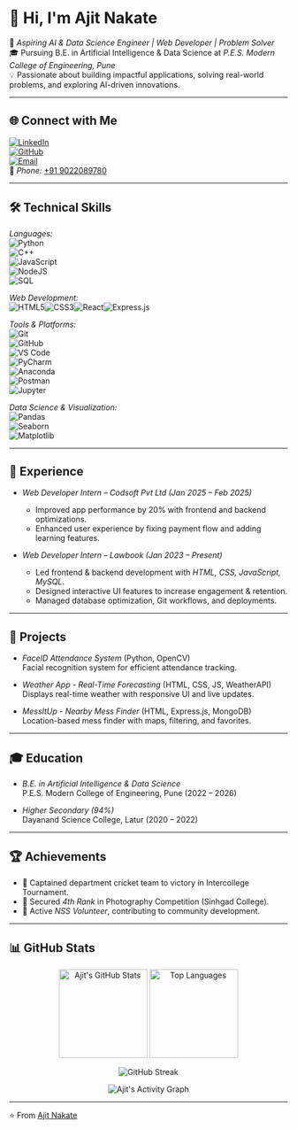 # 👋 Hi, I'm Ajit Nakate  

🚀 *Aspiring AI & Data Science Engineer | Web Developer | Problem Solver*  
🎓 Pursuing B.E. in Artificial Intelligence & Data Science at *P.E.S. Modern College of Engineering, Pune*  
💡 Passionate about building impactful applications, solving real-world problems, and exploring AI-driven innovations.  

---

## 🌐 Connect with Me  
[![LinkedIn](https://img.shields.io/badge/LinkedIn-0A66C2?logo=linkedin&logoColor=white)](http://www.linkedin.com/in/ajit-nakate-6156652a6)  
[![GitHub](https://img.shields.io/badge/GitHub-171515?logo=github&logoColor=white)](https://github.com/aj2k4)  
[![Email](https://img.shields.io/badge/Gmail-D14836?logo=gmail&logoColor=white)](mailto:ajitnakate3@gmail.com)  
📱 *Phone:* [+91 9022089780](tel:+919022089780)  

---

## 🛠 Technical Skills  

*Languages:*  
![Python](https://img.shields.io/badge/Python-3776AB?logo=python&logoColor=white)  
![C++](https://img.shields.io/badge/C++-00599C?logo=cplusplus&logoColor=white)  
![JavaScript](https://img.shields.io/badge/JavaScript-F7DF1E?logo=javascript&logoColor=black)  
![NodeJS](https://img.shields.io/badge/Node.js-339933?logo=node.js&logoColor=white)  
![SQL](https://img.shields.io/badge/SQL-336791?logo=postgresql&logoColor=white)  

*Web Development:*  
![HTML5](https://img.shields.io/badge/HTML5-E34F26?logo=html5&logoColor=white)![CSS3](https://img.shields.io/badge/CSS3-1572B6?logo=css3&logoColor=white)![React](https://img.shields.io/badge/React-61DAFB?logo=react&logoColor=black)![Express.js](https://img.shields.io/badge/Express.js-000000?logo=express&logoColor=white) 
 
 
 

*Tools & Platforms:*  
![Git](https://img.shields.io/badge/Git-F05032?logo=git&logoColor=white)  
![GitHub](https://img.shields.io/badge/GitHub-171515?logo=github&logoColor=white)  
![VS Code](https://img.shields.io/badge/VS_Code-007ACC?logo=visualstudiocode&logoColor=white)  
![PyCharm](https://img.shields.io/badge/PyCharm-21D789?logo=pycharm&logoColor=black)  
![Anaconda](https://img.shields.io/badge/Anaconda-44A833?logo=anaconda&logoColor=white)  
![Postman](https://img.shields.io/badge/Postman-FF6C37?logo=postman&logoColor=white)  
![Jupyter](https://img.shields.io/badge/Jupyter-F37626?logo=jupyter&logoColor=white)  

*Data Science & Visualization:*  
![Pandas](https://img.shields.io/badge/Pandas-150458?logo=pandas&logoColor=white)  
![Seaborn](https://img.shields.io/badge/Seaborn-3776AB?logoColor=white)  
![Matplotlib](https://img.shields.io/badge/Matplotlib-0C55A5?logoColor=white)  

---

## 💼 Experience  

- *Web Developer Intern – Codsoft Pvt Ltd (Jan 2025 – Feb 2025)*  
  - Improved app performance by 20% with frontend and backend optimizations.  
  - Enhanced user experience by fixing payment flow and adding learning features.  

- *Web Developer Intern – Lawbook (Jan 2023 – Present)*  
  - Led frontend & backend development with *HTML, CSS, JavaScript, MySQL*.  
  - Designed interactive UI features to increase engagement & retention.  
  - Managed database optimization, Git workflows, and deployments.  

---

## 🚀 Projects  

- *FaceID Attendance System* (Python, OpenCV)  
  Facial recognition system for efficient attendance tracking.  

- *Weather App - Real-Time Forecasting* (HTML, CSS, JS, WeatherAPI)  
  Displays real-time weather with responsive UI and live updates.  

- *MessItUp - Nearby Mess Finder* (HTML, Express.js, MongoDB)  
  Location-based mess finder with maps, filtering, and favorites.  

---

## 🎓 Education  

- *B.E. in Artificial Intelligence & Data Science*  
  P.E.S. Modern College of Engineering, Pune (2022 – 2026)  

- *Higher Secondary (94%)*  
  Dayanand Science College, Latur (2020 – 2022)  

---

## 🏆 Achievements  

- 🏏 Captained department cricket team to victory in Intercollege Tournament.  
- 📸 Secured *4th Rank* in Photography Competition (Sinhgad College).  
- 🤝 Active *NSS Volunteer*, contributing to community development.  

---

## 📊 GitHub Stats  

<p align="center">
  <img src="https://github-readme-stats.vercel.app/api?username=aj2k4&show_icons=true&theme=tokyonight" alt="Ajit's GitHub Stats" height="160"/>
  <img src="https://github-readme-stats.vercel.app/api/top-langs/?username=aj2k4&layout=compact&theme=tokyonight" alt="Top Languages" height="160"/>
</p>

<p align="center">
  <img src="https://streak-stats.demolab.com?user=aj2k4&theme=tokyonight&border_radius=10" alt="GitHub Streak"/>
</p>

<p align="center">
  <img src="https://github-readme-activity-graph.vercel.app/graph?username=aj2k4&theme=tokyo-night" alt="Ajit's Activity Graph"/>
</p>

---

⭐ From [Ajit Nakate](https://github.com/aj2k4)
